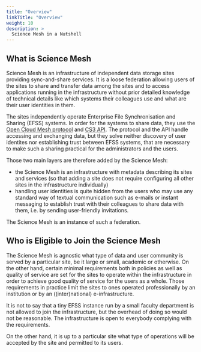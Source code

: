 ```yaml
---
title: "Overview"
linkTitle: "Overview"
weight: 10
description: >
  Science Mesh in a Nutshell
---
```


## What is Science Mesh

Science Mesh is an infrastructure of independent data storage sites
providing sync-and-share services. It is a loose federation
allowing users of the sites to share and transfer data among the sites and
to access applications running in the infrastructure without prior detailed
knowledge of technical details like which systems their colleagues use and
what are their user identities in them.

The sites independently operate Enterprise File Synchronisation and Sharing (EFSS) systems. In order for the systems to share data, they use the [Open Cloud Mesh protocol](https://wiki.geant.org/display/OCM/Open+Cloud+Mesh) and [CS3 API](https://cs3org.github.io/cs3apis/). The protocol and the API handle accessing and exchanging data, but they solve neither discovery of user identites nor establishing trust between EFSS systems, that are necessary to make such a sharing practical for the administrators and the users. 

Those two main layers are therefore added by the Science Mesh:
- the Science Mesh is an infrastructure with metadata describing its
  sites and services (so that adding a site does not require configuring
  all other sites in the infrastructure individually)
- handling user identities is quite hidden from the users who may use any
  standard way of textual communication such as e-mails or instant
  messaging to establish trust with their colleagues to share data with
  them, i.e. by sending user-friendly invitations.

The Science Mesh is an instance of such a federation.

## Who is Eligible to Join the Science Mesh

The Science Mesh is agnostic what type of data and user community is served
by a particular site, be it large or small, academic or otherwise. On the
other hand, certain minimal requirements both in policies as well as
quality of service are set for the sites to operate within the
infrastructure in order to achieve good quality of service for the users as
a whole. Those requirements in practice limit the sites to ones operated
professionally by an institution or by an ((inter)national)
e-infrastructure.

It is not to say that a tiny EFSS instance run by a small faculty
department is not allowed to join the infrastructure, but the overhead of
doing so would not be reasonable. The infrastructure is open to everybody
complying with the requirements.

On the other hand, it is up to a particular site what type of operations
will be accepted by the site and permitted to its users.

